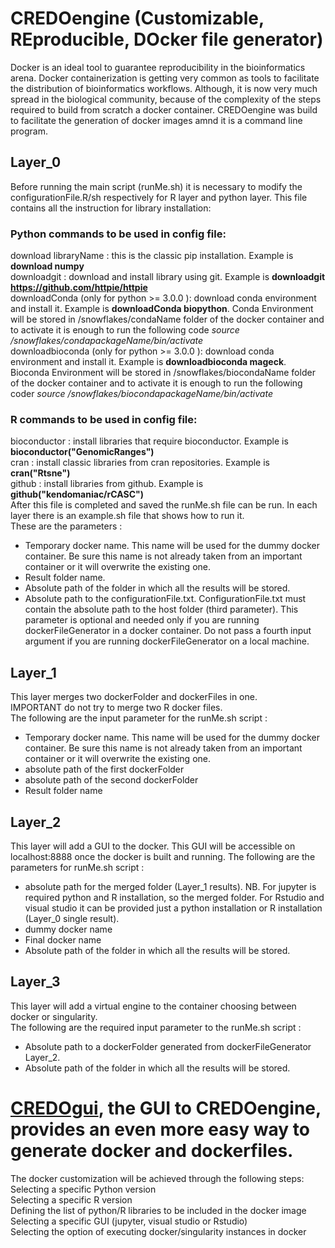 # CREDOengine (Customizable, REproducible, DOcker file generator)
Docker is an ideal tool to guarantee reproducibility in the bioinformatics arena. Docker containerization is getting very common as tools to facilitate the distribution of  bioinformatics workflows. Although, it is now very much spread in the biological community, because of the complexity of the steps required to build from scratch a docker container. 
CREDOengine was build to facilitate the generation of docker images amnd it is a command line program. 

## Layer_0  
Before running the main script (runMe.sh) it is necessary to modify the configurationFile.R/sh respectively for R layer and python layer. This file contains all the instruction for library installation:   

### Python commands to be used in config file:   
download libraryName : this is the classic pip installation. Example is **download numpy**  
downloadgit : download and install library using git. Example is **downloadgit https://github.com/httpie/httpie**   
downloadConda (only for python >= 3.0.0 ): download conda environment and install it. Example is **downloadConda biopython**. Conda Environment will be stored in /snowflakes/condaName folder of the docker container and to activate it is enough to run the following code
*source /snowflakes/condapackageName/bin/activate*  
downloadbioconda (only for python >= 3.0.0 ): download conda environment and install it. Example is **downloadbioconda mageck**. Bioconda Environment will be stored in /snowflakes/biocondaName folder of the docker container and to activate it is enough to run the following coder
*source /snowflakes/biocondapackageName/bin/activate*   

### R commands to be used in config file:   
bioconductor : install libraries that require bioconductor. Example is **bioconductor("GenomicRanges")**   
cran : install classic libraries from cran repositories. Example is **cran("Rtsne")**   
github : install libraries from github. Example is **github("kendomaniac/rCASC")**   
After this file is completed and saved the runMe.sh file can be run. 
In each layer there is an example.sh file that shows how to run it.    
These are the parameters :    
- Temporary docker name. This name will be used for the dummy docker container. Be sure this name is not already taken from an important container or it will overwrite the existing one.   
- Result folder name.   
- Absolute path of the folder in which all the results will be stored.    
- Absolute path to the configurationFile.txt.  ConfigurationFile.txt must contain the absolute path to the host folder (third parameter). This parameter is optional and needed only if you are running dockerFileGenerator in a docker container.  Do not pass a fourth input argument if you are running dockerFileGenerator on a local machine.    

## Layer_1   
This layer merges two dockerFolder and dockerFiles in one.    
IMPORTANT do not try to merge two R docker files.   
The following are the input parameter for the runMe.sh script :    
- Temporary docker name. This name will be used for the dummy docker container. Be sure this name is not already taken from an important container or it will overwrite the existing one.    
- absolute path of the first dockerFolder   
- absolute path of the second dockerFolder   
- Result folder name   

## Layer_2   
This layer will add a GUI to the docker. This GUI will be accessible on localhost:8888 once the docker is built and running. 
The following are the parameters for runMe.sh script :    
- absolute path for the merged folder (Layer_1 results). NB. For jupyter is required python and R installation, so the merged folder. For Rstudio and visual studio it can be provided just a python installation or R installation (Layer_0 single result).   
- dummy docker name    
- Final docker name   
- Absolute path of the folder in which all the results will be stored.    

## Layer_3   
This layer will add a virtual engine to the container choosing between docker or singularity.    
The following are the required input parameter to the runMe.sh script :    
- Absolute path to a dockerFolder generated from dockerFileGenerator Layer_2.    
- Absolute path of the folder in which all the results will be stored.    


# [CREDOgui](https://github.com/alessandriLuca/CREDOgui), the GUI to CREDOengine, provides an even more easy way to generate docker and dockerfiles.
The docker customization will be achieved through the following steps:  
Selecting a specific Python version   
Selecting a specific R version   
Defining the list of python/R libraries to be included in the docker image   
Selecting a specific GUI (jupyter, visual studio or Rstudio)  
Selecting the option of executing docker/singularity instances in docker   

